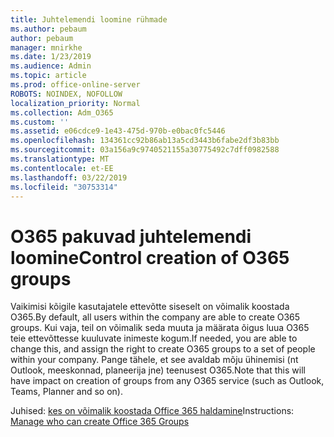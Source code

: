 ```yaml
---
title: Juhtelemendi loomine rühmade
ms.author: pebaum
author: pebaum
manager: mnirkhe
ms.date: 1/23/2019
ms.audience: Admin
ms.topic: article
ms.prod: office-online-server
ROBOTS: NOINDEX, NOFOLLOW
localization_priority: Normal
ms.collection: Adm_O365
ms.custom: ''
ms.assetid: e06cdce9-1e43-475d-970b-e0bac0fc5446
ms.openlocfilehash: 134361cc92b86ab13a5cd3443b6fabe2df3b83bb
ms.sourcegitcommit: 03a156a9c9740521155a30775492c7dff0982588
ms.translationtype: MT
ms.contentlocale: et-EE
ms.lasthandoff: 03/22/2019
ms.locfileid: "30753314"
---
```

# <a name="control-creation-of-o365-groups"></a><span data-ttu-id="812c0-102">O365 pakuvad juhtelemendi loomine</span><span class="sxs-lookup"><span data-stu-id="812c0-102">Control creation of O365 groups</span></span>

<span data-ttu-id="812c0-103">Vaikimisi kõigile kasutajatele ettevõtte siseselt on võimalik koostada O365.</span><span class="sxs-lookup"><span data-stu-id="812c0-103">By default, all users within the company are able to create O365 groups.</span></span> <span data-ttu-id="812c0-104">Kui vaja, teil on võimalik seda muuta ja määrata õigus luua O365 teie ettevõttesse kuuluvate inimeste kogum.</span><span class="sxs-lookup"><span data-stu-id="812c0-104">If needed, you are able to change this, and assign the right to create O365 groups to a set of people within your company.</span></span> <span data-ttu-id="812c0-105">Pange tähele, et see avaldab mõju ühinemisi (nt Outlook, meeskonnad, planeerija jne) teenusest O365.</span><span class="sxs-lookup"><span data-stu-id="812c0-105">Note that this will have impact on creation of groups from any O365 service (such as Outlook, Teams, Planner and so on).</span></span>
  
<span data-ttu-id="812c0-106">Juhised: [kes on võimalik koostada Office 365 haldamine](https://docs.microsoft.com/office365/admin/create-groups/manage-creation-of-groups)</span><span class="sxs-lookup"><span data-stu-id="812c0-106">Instructions: [Manage who can create Office 365 Groups](https://docs.microsoft.com/office365/admin/create-groups/manage-creation-of-groups)</span></span>
